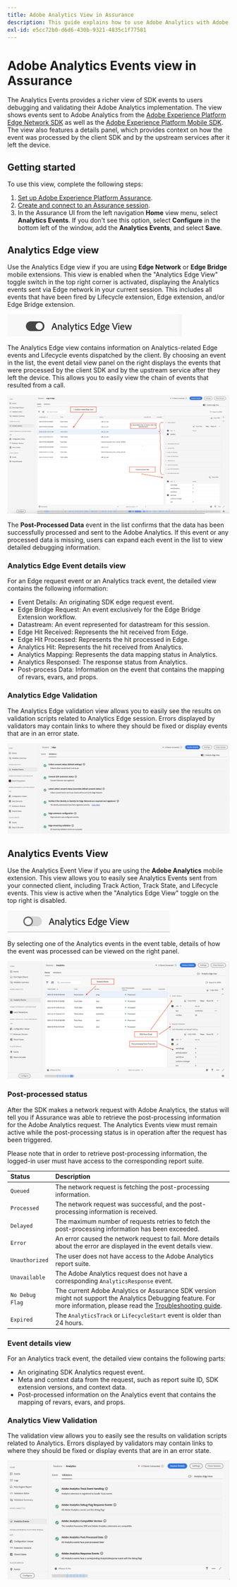 ```yaml
---
title: Adobe Analytics View in Assurance
description: This guide explains how to use Adobe Analytics with Adobe Experience Platform Assurance.
exl-id: e5cc72b0-d6d6-430b-9321-4835c1f77581
---
```

# Adobe Analytics Events view in Assurance

The Analytics Events provides a richer view of SDK events to users debugging and validating their Adobe Analytics implementation. The view shows events sent to Adobe Analytics from the [Adobe Experience Platform Edge Network SDK](https://developer.adobe.com/client-sdks/edge/edge-network/) as well as the [Adobe Experience Platform Mobile SDK](https://developer.adobe.com/client-sdks/solution/adobe-analytics/). The view also features a details panel, which provides context on how the event was processed by the client SDK and by the upstream services after it left the device.

## Getting started

To use this view, complete the following steps:

1. [Set up Adobe Experience Platform Assurance](../tutorials/implement-assurance.md).
2. [Create and connect to an Assurance session](../tutorials/using-assurance.md).
3. In the Assurance UI from the left navigation **Home** view menu, select **Analytics Events**. If you don't see this option, select **Configure** in the bottom left of the window, add the **Analytics Events**, and select **Save**.

## Analytics Edge view

Use the Analytics Edge view if you are using **Edge Network** or **Edge Bridge** mobile extensions. This view is enabled when the "Analytics Edge View" toggle switch in the top right corner is activated, displaying the Analytics events sent via Edge network in your current session. This includes all events that have been fired by Lifecycle extension, Edge extension, and/or Edge Bridge extension.

![An image that shows toggle which switched to Analytics Edge View.](./images/adobe-analytics/edge-analytics-view-toggle.png)

The Analytics Edge view contains information on Analytics-related Edge events and Lifecycle events dispatched by the client. By choosing an event in the list, the event detail view panel on the right displays the events that were processed by the client SDK and by the upstream service after they left the device. This allows you to easily view the chain of events that resulted from a call.

![An image demonstrating different components in the Analytics Edge View for the Edge Bridge scenario.](./images/adobe-analytics/edgebridge-analytics-events.png)

The **Post-Processed Data** event in the list confirms that the data has been successfully processed and sent to the Adobe Analytics. If this event or any processed data is missing, users can expand each event in the list to view detailed debugging information.

### Analytics Edge Event details view

For an Edge request event or an Analytics track event, the detailed view contains the following information:

* Event Details: An originating SDK edge request event.
* Edge Bridge Request: An event exclusively for the Edge Bridge Extension workflow.
* Datastream: An event represented for datastream for this session.
* Edge Hit Received: Represents the hit received from Edge.
* Edge Hit Processed: Represents the hit processed in Edge.
* Analytics Hit: Represents the hit received from Analytics.
* Analytics Mapping: Represents the data mapping status in Analytics.
* Analytics Responsed: The response status from Analytics. 
* Post-process Data: Information on the event that contains the mapping of revars, evars, and props.

### Analytics Edge Validation

The Analytics Edge validation view allows you to easily see the results on validation scripts related to Analytics Edge session. Errors displayed by validators may contain links to where they should be fixed or display events that are in an error state.

![An image that shows the validators tab in the Analytics Edge view.](./images/adobe-analytics/edge-analytics-validation-view.png)

## Analytics Events View

Use the Analytics Event View if you are using the **Adobe Analytics** mobile extension. This view allows you to easily see Analytics Events sent from your connected client, including Track Action, Track State, and Lifecycle events. This view is active when the "Analytics Edge View" toggle on the top right is disabled.

![An image that shows toggle which switched to Analytics View.](./images/adobe-analytics/direct-analytics-view-toggle-button.png)

By selecting one of the Analytics events in the event table, details of how the event was processed can be viewed on the right panel.

![An image demonstrating different components in the Analytics Events View.](./images/adobe-analytics/analytics-events.png)

### Post-processed status

After the SDK makes a network request with Adobe Analytics, the status will tell you if Assurance was able to retrieve the post-processing information for the Adobe Analytics request. The Analytics Events view must remain active while the post-processing status is in operation after the request has been triggered.

Please note that in order to retrieve post-processing information, the logged-in user must have access to the corresponding report suite.

| Status | Description |
| :----- | :---------- |
| `Queued` | The network request is fetching the post-processing information. |
| `Processed` | The network request was successful, and the post-processing information is received. |
| `Delayed` | The maximum number of requests retries to fetch the post-processing information has been exceeded. |
| `Error` | An error caused the network request to fail. More details about the error are displayed in the event details view. |
| `Unauthorized` | The user does not have access to the Adobe Analytics report suite. |
| `Unavailable` | The Adobe Analytics request does not have a corresponding `AnalyticsResponse` event. |
| `No Debug Flag` | The current Adobe Analytics or Assurance SDK version might not support the Analytics Debugging feature. For more information, please read the [Troubleshooting guide](../troubleshooting.md). |
| `Expired` | The `AnalyticsTrack` or `LifecycleStart` event is older than 24 hours. |

### Event details view

For an Analytics track event, the detailed view contains the following parts:

* An originating SDK Analytics request event.
* Meta and context data from the request, such as report suite ID, SDK extension versions, and context data.
* Post-processed information on the Analytics event that contains the mapping of revars, evars, and props.

### Analytics View Validation

The validation view allows you to easily see the results on validation scripts related to Analytics. Errors displayed by validators may contain links to where they should be fixed or display events that are in an error state.

![An image that shows the validators tab in the Analytics view.](./images/adobe-analytics/analytics-validation-view.png)